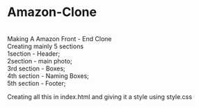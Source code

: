 # Amazon-Clone
<br>
Making A Amazon Front - End Clone
<br>
Creating mainly 5 sections
<br>
1section - Header;
<br>
2section - main photo;
<br>
3rd section - Boxes;
<br>
4th section - Naming Boxes;
<br>
5th section - Footer;
<br>

Creating all this in index.html and giving it a style using style.css
